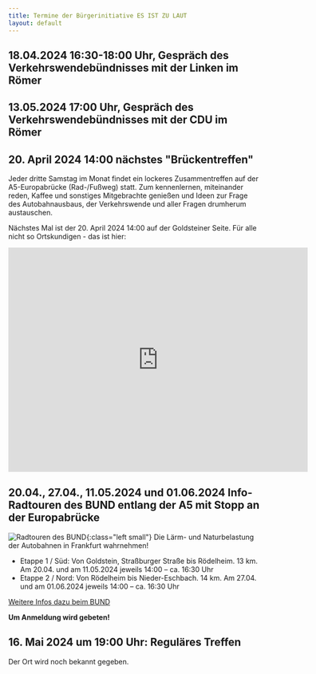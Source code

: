 ```yaml
---
title: Termine der Bürgerinitiative ES IST ZU LAUT
layout: default
---
```


## 18.04.2024 16:30-18:00 Uhr, Gespräch des Verkehrswendebündnisses mit der Linken im Römer

## 13.05.2024 17:00 Uhr, Gespräch des Verkehrswendebündnisses mit der CDU im Römer

## 20. April 2024 14:00 nächstes "Brückentreffen"

Jeder dritte Samstag im Monat findet ein lockeres Zusammentreffen auf der A5-Europabrücke (Rad-/Fußweg) statt. Zum kennenlernen, miteinander reden, Kaffee und sonstiges Mitgebrachte genießen und Ideen zur Frage des Autobahnausbaus, der Verkehrswende und aller Fragen drumherum austauschen.

Nächstes Mal ist der 20. April 2024 14:00 auf der Goldsteiner Seite. Für alle nicht so Ortskundigen - das ist hier:

<iframe src="https://www.google.com/maps/embed?pb=!1m17!1m12!1m3!1d2559.8371384544007!2d8.617371!3d50.089335999999996!2m3!1f0!2f0!3f0!3m2!1i1024!2i768!4f13.1!3m2!1m1!2zNTDCsDA1JzIxLjYiTiA4wrAzNycwMi41IkU!5e0!3m2!1sde!2sde!4v1710307283210!5m2!1sde!2sde" width="600" height="450" style="border:0;" allowfullscreen="" loading="lazy" referrerpolicy="no-referrer-when-downgrade"></iframe>

## 20.04., 27.04., 11.05.2024 und 01.06.2024 Info-Radtouren des BUND entlang der A5 mit Stopp an der Europabrücke

![Radtouren des BUND](https://www.bund-frankfurt.de/fileadmin/_processed_/5/1/csm-BUND-A5-Inforadtouren-Etappe-1u2-grafik-rh-2-9b93a6aca2.jpg){:class="left small"}
Die Lärm- und Naturbelastung der Autobahnen in Frankfurt wahrnehmen!

- Etappe 1 / Süd: Von Goldstein, Straßburger Straße bis Rödelheim. 13 km. Am 20.04. und am 11.05.2024 jeweils 14:00 – ca. 16:30 Uhr
- Etappe 2 / Nord: Von Rödelheim bis Nieder-Eschbach. 14 km. Am 27.04. und am 01.06.2024 jeweils 14:00 – ca. 16:30 Uhr

[Weitere Infos dazu beim BUND](https://www.bund-frankfurt.de/service/meldungen/detail/news/radtouren-zur-info-ueber-die-spurerweiterung-der-a5/)

**Um Anmeldung wird gebeten!**

## 16. Mai 2024 um 19:00 Uhr: Reguläres Treffen

Der Ort wird noch bekannt gegeben.

<!-- Das Treffen der Bürgerinitiative ist diesmal im 1. Stock des Evangelischen Gemeindehauses
neben der Segenskirche in Griesheim -->

<!-- <iframe src="https://www.google.com/maps/embed?pb=!1m14!1m8!1m3!1d2559.7250536635793!2d8.6042458!3d50.0914344!3m2!1i1024!2i768!4f13.1!3m3!1m2!1s0x47bd0a3560c32ad3%3A0x2423249f2d971a3f!2sAlte%20Falterstra%C3%9Fe%206%2C%2065933%20Frankfurt%20am%20Main!5e0!3m2!1sde!2sde!4v1705343460586!5m2!1sde!2sde" width="600" height="450" style="border:0;" allowfullscreen="" loading="lazy" referrerpolicy="no-referrer-when-downgrade"></iframe> -->

<!-- Das Treffen der Bürgerinitiative ist diesmal im Heimathaus Goldstein, Goldsteinstraße 300 -->

<!-- <iframe src="https://www.google.com/maps/embed?pb=!1m18!1m12!1m3!1d2560.19283048227!2d8.609488912765515!3d50.08267647140557!2m3!1f0!2f0!3f0!3m2!1i1024!2i768!4f13.1!3m3!1m2!1s0x47bd0bb22c193c37%3A0xe97bb55d31252d30!2sGoldsteinstra%C3%9Fe%20300%2C%2060529%20Frankfurt%20am%20Main!5e0!3m2!1sde!2sde!4v1708159476847!5m2!1sde!2sde" width="600" height="450" style="border:0;" allowfullscreen="" loading="lazy" referrerpolicy="no-referrer-when-downgrade"></iframe> -->

<!--Das Treffen der Bürgerinitiative ist diesmal im Gemeindehaus der Dankeskirche in Goldstein -->

<!--iframe src="https://www.google.com/maps/embed?pb=!1m18!1m12!1m3!1d2560.165859136906!2d8.60626057681389!3d50.08318147152423!2m3!1f0!2f0!3f0!3m2!1i1024!2i768!4f13.1!3m3!1m2!1s0x47bd0bb2e041680d%3A0x32a09860ec50e2f7!2sEvangelische%20Dankeskirche%20Frankfurt%20-%20Evangelische%20Dankeskirchengemeinde%20Frankfurt%2FMain!5e0!3m2!1sde!2sde!4v1698586884383!5m2!1sde!2sde" width="600" height="450" style="border:0;" allowfullscreen="" loading="lazy" referrerpolicy="no-referrer-when-downgrade"></iframe-->

